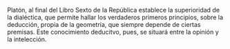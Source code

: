 Platón, al final del Libro Sexto de la República establece la superioridad de la dialéctica, que permite hallar los verdaderos primeros principios, sobre la deducción, propia de la geometría, que siempre depende de ciertas premisas. Este conocimiento deducitvo, pues, se situará entre la opinión y la intelección.